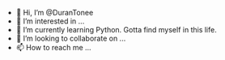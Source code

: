 - 👋 Hi, I’m @DuranTonee
- 👀 I’m interested in ...
- 🌱 I’m currently learning Python. Gotta find myself in this life.
- 💞️ I’m looking to collaborate on ...
- 📫 How to reach me ...

<!---
DuranTonee/DuranTonee is a ✨ special ✨ repository because its `README.md` (this file) appears on your GitHub profile.
You can click the Preview link to take a look at your changes.
--->
